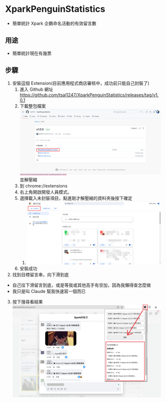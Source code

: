 # XparkPenguinStatistics

- 簡單統計 Xpark 企鵝命名活動的有效留言數

## 用途

- 簡單統計現在有幾票

## 步驟

1. 安裝這個 Extension(目前應用程式商店審核中，成功前只能自己封裝了)
   1. 進入 Github 網址 https://github.com/tsai1247/XparkPenguinStatistics/releases/tag/v1.0.1
   2. 下載整包檔案 ![Install_1](images/READMEIMAGE/Install_1.png) 並解壓縮
   3. 到 chrome://extensions
   4. 右上角開啟開發人員模式。
   5. 選擇載入未封裝項目，點進剛才解壓縮的資料夾後按下確定
      1. ![Install_1](images/READMEIMAGE/Install_2.png)
   6. 安裝成功
2. 找到目標留言串，向下滑到底

- 自己往下滑留言到底，或是等我或其他高手有空加，因為我懶得查怎麼做
- 我只是叫 Claude 幫我快速寫一個而已

3. 按下搜尋看結果
   ![Demo](images/READMEIMAGE/Demo.png)
